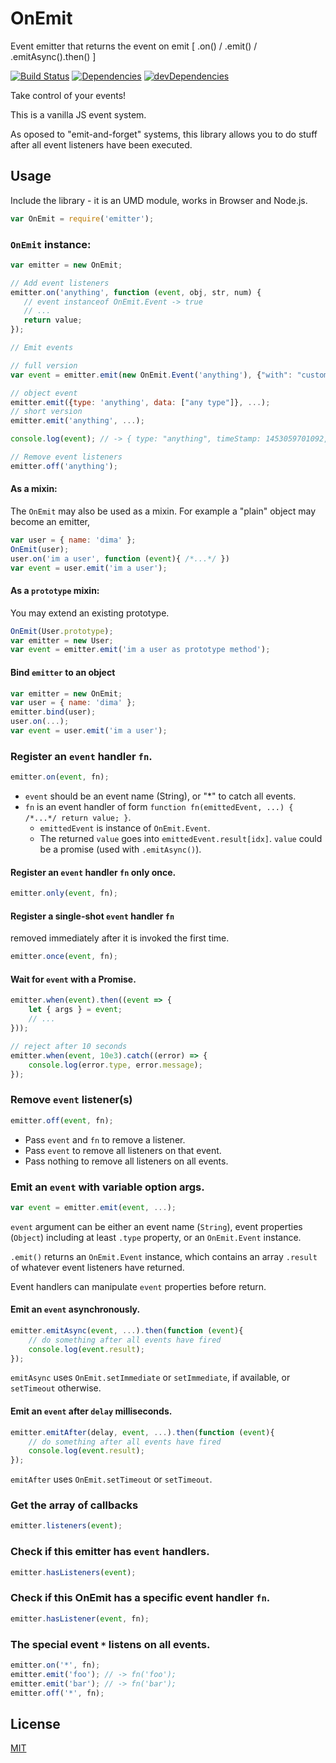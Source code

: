 # OnEmit

Event emitter that returns the event on emit [ .on() / .emit() / .emitAsync().then() ]

[![Build Status](https://travis-ci.org/duzun/onemit.svg?branch=master)](https://travis-ci.org/duzun/onemit)
[![Dependencies](https://david-dm.org/duzun/onemit.svg)](https://david-dm.org/duzun/onemit#info=dependencies&view=table)
[![devDependencies](https://david-dm.org/duzun/onemit/dev-status.svg)](https://david-dm.org/duzun/onemit#info=devDependencies&view=table)

Take control of your events!

This is a vanilla JS event system.

As oposed to "emit-and-forget" systems, this library allows you to do stuff after all event listeners have been executed.



## Usage

Include the library - it is an UMD module, works in Browser and Node.js.

```js
var OnEmit = require('emitter');
```

### `OnEmit` instance:
 ```js
var emitter = new OnEmit;

// Add event listeners
emitter.on('anything', function (event, obj, str, num) {
    // event instanceof OnEmit.Event -> true
    // ...
    return value;
});

// Emit events

// full version
var event = emitter.emit(new OnEmit.Event('anything'), {"with": "custom arguments"}, ...);

// object event
emitter.emit({type: 'anything', data: ["any type"]}, ...);
// short version
emitter.emit('anything', ...);

console.log(event); // -> { type: "anything", timeStamp: 1453059701092, result: [return1, return2, ...] }

// Remove event listeners
emitter.off('anything');
```


#### As a mixin:

The `OnEmit` may also be used as a mixin.
For example a "plain" object may become an emitter,

```js
var user = { name: 'dima' };
OnEmit(user);
user.on('im a user', function (event){ /*...*/ })
var event = user.emit('im a user');
```

#### As a `prototype` mixin:

You may extend an existing prototype.

```js
OnEmit(User.prototype);
var emitter = new User;
var event = emitter.emit('im a user as prototype method');
```

#### Bind `emitter` to an object

```js
var emitter = new OnEmit;
var user = { name: 'dima' };
emitter.bind(user);
user.on(...);
var event = user.emit('im a user');
```


### Register an `event` handler `fn`.
```js
emitter.on(event, fn);
```

* `event` should be an event name (String), or "*" to catch all events.
* `fn` is an event handler of form `function fn(emittedEvent, ...) { /*...*/ return value; }`.
    * `emittedEvent` is instance of `OnEmit.Event`.
    * The returned `value` goes into `emittedEvent.result[idx]`. `value` could be a promise (used with `.emitAsync()`).


#### Register an `event` handler `fn` only once.
```js
emitter.only(event, fn);
```


#### Register a single-shot `event` handler `fn`
removed immediately after it is invoked the first time.
```js
emitter.once(event, fn);
```


#### Wait for `event` with a Promise.
```js
emitter.when(event).then((event => {
    let { args } = event;
    // ...
}));

// reject after 10 seconds
emitter.when(event, 10e3).catch((error) => {
    console.log(error.type, error.message);
});
```


### Remove `event` listener(s)
```js
emitter.off(event, fn);
```

* Pass `event` and `fn` to remove a listener.
* Pass `event` to remove all listeners on that event.
* Pass nothing to remove all listeners on all events.


### Emit an `event` with variable option args.
```js
var event = emitter.emit(event, ...);
```

`event` argument can be either an
event name (`String`),
event properties (`Object`) including at least `.type` property,
or an `OnEmit.Event` instance.

`.emit()` returns an `OnEmit.Event` instance, which contains an array `.result` of whatever
event listeners have returned.

Event handlers can manipulate `event` properties before return.


#### Emit an `event` asynchronously.
```js
emitter.emitAsync(event, ...).then(function (event){
    // do something after all events have fired
    console.log(event.result);
});
```

`emitAsync` uses `OnEmit.setImmediate` or `setImmediate`, if available, or `setTimeout` otherwise.


#### Emit an `event` after `delay` milliseconds.
```js
emitter.emitAfter(delay, event, ...).then(function (event){
    // do something after all events have fired
    console.log(event.result);
});
```

`emitAfter` uses `OnEmit.setTimeout` or `setTimeout`.


### Get the array of callbacks
```js
emitter.listeners(event);
```


### Check if this emitter has `event` handlers.
```js
emitter.hasListeners(event);
```


### Check if this OnEmit has a specific event handler `fn`.
```js
emitter.hasListener(event, fn);
```


### The special event `*` listens on all events.
```js
emitter.on('*', fn);
emitter.emit('foo'); // -> fn('foo');
emitter.emit('bar'); // -> fn('bar');
emitter.off('*', fn);
```

## License

[MIT](https://github.com/duzun/onemit/blob/master/LICENSE)

